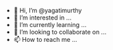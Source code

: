 - 👋 Hi, I’m @yagatimurthy
- 👀 I’m interested in ...
- 🌱 I’m currently learning ...
- 💞️ I’m looking to collaborate on ...
- 📫 How to reach me ...

<!---
yagatimurthy/yagatimurthy is a ✨ special ✨ repository because its `README.md` (this file) appears on your GitHub profile.
You can click the Preview link to take a look at your changes.
--->
